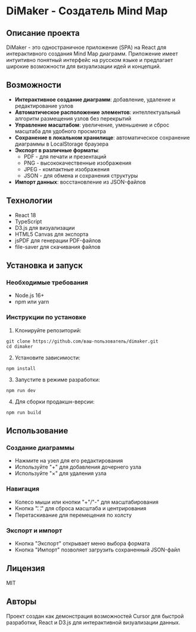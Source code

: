 # DiMaker - Создатель Mind Map

## Описание проекта

DiMaker - это одностраничное приложение (SPA) на React для интерактивного создания Mind Map диаграмм. Приложение имеет интуитивно понятный интерфейс на русском языке и предлагает широкие возможности для визуализации идей и концепций.

## Возможности

- **Интерактивное создание диаграмм**: добавление, удаление и редактирование узлов
- **Автоматическое расположение элементов**: интеллектуальный алгоритм размещения узлов без перекрытий
- **Управление масштабом**: увеличение, уменьшение и сброс масштаба для удобного просмотра
- **Сохранение в локальном хранилище**: автоматическое сохранение диаграммы в LocalStorage браузера
- **Экспорт в различные форматы**:
  - PDF - для печати и презентаций
  - PNG - высококачественные изображения
  - JPEG - компактные изображения
  - JSON - для обмена и сохранения структуры
- **Импорт данных**: восстановление из JSON-файлов

## Технологии

- React 18
- TypeScript
- D3.js для визуализации
- HTML5 Canvas для экспорта
- jsPDF для генерации PDF-файлов
- file-saver для скачивания файлов

## Установка и запуск

### Необходимые требования
- Node.js 16+ 
- npm или yarn

### Инструкции по установке

1. Клонируйте репозиторий:
```
git clone https://github.com/ваш-пользователь/dimaker.git
cd dimaker
```

2. Установите зависимости:
```
npm install
```

3. Запустите в режиме разработки:
```
npm run dev
```

4. Для сборки продакшн-версии:
```
npm run build
```

## Использование

### Создание диаграммы
- Нажмите на узел для его редактирования
- Используйте "+" для добавления дочернего узла
- Используйте "×" для удаления узла

### Навигация
- Колесо мыши или кнопки "+"/"-" для масштабирования
- Кнопка "⛶" для сброса масштаба и центрирования
- Перетаскивание для перемещения по холсту

### Экспорт и импорт
- Кнопка "Экспорт" открывает меню выбора формата
- Кнопка "Импорт" позволяет загрузить сохраненный JSON-файл

## Лицензия

MIT

## Авторы

Проект создан как демонстрация возможностей Cursor для быстрой разработки, React и D3.js для интерактивной визуализации данных.

